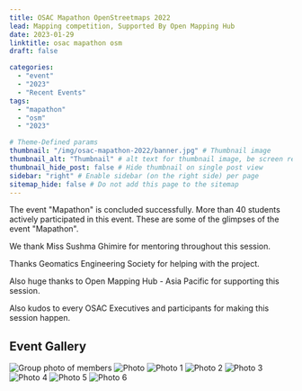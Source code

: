 ```yaml
---
title: OSAC Mapathon OpenStreetmaps 2022
lead: Mapping competition, Supported By Open Mapping Hub
date: 2023-01-29
linktitle: osac mapathon osm
draft: false

categories:
  - "event"
  - "2023"
  - "Recent Events"
tags:
  - "mapathon"
  - "osm"
  - "2023"

# Theme-Defined params
thumbnail: "/img/osac-mapathon-2022/banner.jpg" # Thumbnail image
thumbnail_alt: "Thumbnail" # alt text for thumbnail image, be screen reader friendly!
thumbnail_hide_post: false # Hide thumbnail on single post view
sidebar: "right" # Enable sidebar (on the right side) per page
sitemap_hide: false # Do not add this page to the sitemap
---
```


The event "Mapathon" is concluded successfully. More than 40 students actively participated in this event. These are some of the glimpses of the event "Mapathon".

We thank Miss Sushma Ghimire for mentoring throughout this session.

Thanks Geomatics Engineering Society for helping with the project.

Also huge thanks to Open Mapping Hub - Asia Pacific for supporting this session.

Also kudos to every OSAC Executives and participants for making this session happen.

## Event Gallery

![Group photo of members](/img/osac-mapathon-2022/group-photo.jpg "Group Photo")
![Photo](/img/osac-mapathon-2022/photo.jpg "Group Photo")
![Photo 1](/img/osac-mapathon-2022/photo-1.jpg "Group Photo")
![Photo 2](/img/osac-mapathon-2022/photo-2.jpg "Group Photo")
![Photo 3](/img/osac-mapathon-2022/photo-3.jpg "Group Photo")
![Photo 4](/img/osac-mapathon-2022/photo-4.jpg "Group Photo")
![Photo 5](/img/osac-mapathon-2022/photo-5.jpg "Group Photo")
![Photo 6](/img/osac-mapathon-2022/photo-6.jpg "Group Photo")
